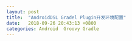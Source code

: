 ```yaml
---
layout: post
title:  "AndroidDSL Gradel Plugin开发环境配置"
date:   2018-09-26 20:43:13 +0800
categories: Android  Groovy Gradle
---
```

